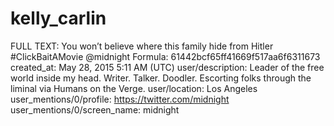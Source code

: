 # kelly_carlin

FULL TEXT: You won’t believe where this family hide from Hitler #ClickBaitAMovie @midnight
Formula: 61442bcf65ff41669f517aa6f6311673
created_at: May 28, 2015 5:11 AM (UTC)
user/description: Leader of the free world inside my head. Writer. Talker. Doodler. Escorting folks through the liminal via Humans on the Verge.
user/location: Los Angeles
user_mentions/0/profile: https://twitter.com/midnight
user_mentions/0/screen_name: midnight